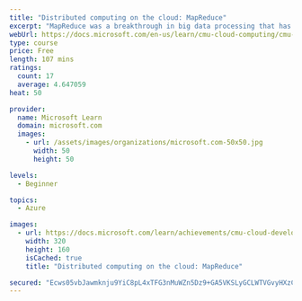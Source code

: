 ```yaml
---
title: "Distributed computing on the cloud: MapReduce"
excerpt: "MapReduce was a breakthrough in big data processing that has become mainstream and been improved upon significantly. Learn about how MapReduce works."
webUrl: https://docs.microsoft.com/en-us/learn/cmu-cloud-computing/cmu-analytics-engines-mapreduce/
type: course
price: Free
length: 107 mins
ratings:
  count: 17
  average: 4.647059
heat: 50

provider:
  name: Microsoft Learn
  domain: microsoft.com
  images:
    - url: /assets/images/organizations/microsoft.com-50x50.jpg
      width: 50
      height: 50

levels:
  - Beginner

topics:
  - Azure

images:
  - url: https://docs.microsoft.com/learn/achievements/cmu-cloud-developer/distributed-programming-mapreduce-social.png
    width: 320
    height: 160
    isCached: true
    title: "Distributed computing on the cloud: MapReduce"

secured: "Ecws05vbJawmknju9YiC8pL4xTFG3nMuWZn5Dz9+GA5VKSLyGCLWTVGvyHXzCpOJxIna5WycXstSoHxuwJdT/hCKNzeB+O6BER7Bo0sEIwkRJ2VjTH8kiTKS1oYtQqvKLLfTajhpwKydecO8b4r56Yw2Ix0rc4tCOrwXr1lpg4Tw8zs/F5t5GrAuh/5h7HGOYiHQY4fzvFP3jJHho5dYkbEpDWrhUecu8tEkQmUKtsrSZJnK8Fs15gdM5Z8Jp4OMcO1NGXzQHF6I3aLmAJ1kz/31TE/hu6AONORt2AgU7n/yB3Wjbw8UJT9LtR4jc0zNo0vTx60iGE8xS8pJ6DR3LGXHmhfYXcWIdQ5CFGENtP7Ift6mAdC/g5KvabzAnQNgN9w/AzcwluvKIiBaTcGdGg==;TsHccmNwo31MsPEc5Y0XmA=="
---
```


